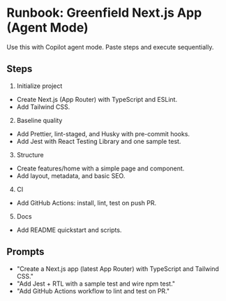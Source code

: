 # Runbook: Greenfield Next.js App (Agent Mode)

Use this with Copilot agent mode. Paste steps and execute sequentially.

## Steps

1. Initialize project

- Create Next.js (App Router) with TypeScript and ESLint.
- Add Tailwind CSS.

2. Baseline quality

- Add Prettier, lint-staged, and Husky with pre-commit hooks.
- Add Jest with React Testing Library and one sample test.

3. Structure

- Create features/home with a simple page and component.
- Add layout, metadata, and basic SEO.

4. CI

- Add GitHub Actions: install, lint, test on push PR.

5. Docs

- Add README quickstart and scripts.

## Prompts

- "Create a Next.js app (latest App Router) with TypeScript and Tailwind CSS."
- "Add Jest + RTL with a sample test and wire npm test."
- "Add GitHub Actions workflow to lint and test on PR."
